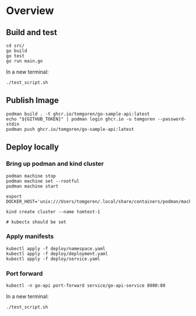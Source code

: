 # Overview

## Build and test
```
cd src/
go build
go test
go run main.go
```

In a new terminal:
```
./test_script.sh
```

## Publish Image
```
podman build . -t ghcr.io/tomgoren/go-sample-api:latest
echo "${GITHUB_TOKEN}" | podman login ghcr.io -u tomgoren --password-stdin
podman push ghcr.io/tomgoren/go-sample-api:latest
```

## Deploy locally

### Bring up podman and kind cluster
```
podman machine stop
podman machine set --rootful
podman machine start

export DOCKER_HOST='unix:///Users/tomgoren/.local/share/containers/podman/machine/qemu/podman.sock'

kind create cluster --name tomtest-1

# kubectx should be set
```

### Apply manifests

```
kubectl apply -f deploy/namespace.yaml
kubectl apply -f deploy/deployment.yaml
kubectl apply -f deploy/service.yaml
```

### Port forward
```
kubectl -n go-api port-forward service/go-api-service 8080:80
```

In a new terminal:
```
./test_script.sh
```
